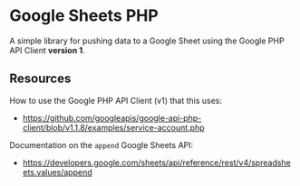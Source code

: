 # Google Sheets PHP

A simple library for pushing data to a Google Sheet using the Google PHP API
Client **version 1**.

## Resources

How to use the Google PHP API Client (v1) that this uses:
- https://github.com/googleapis/google-api-php-client/blob/v1.1.8/examples/service-account.php

Documentation on the `append` Google Sheets API:
- https://developers.google.com/sheets/api/reference/rest/v4/spreadsheets.values/append
